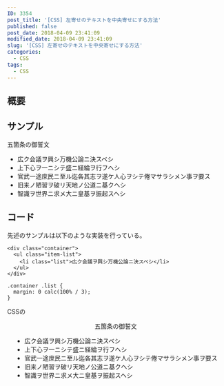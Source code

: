 ```yaml
---
ID: 3354
post_title: '[CSS] 左寄せのテキストを中央寄せにする方法'
published: false
post_date: 2018-04-09 23:41:09
modified_date: 2018-04-09 23:41:09
slug: '[CSS] 左寄せのテキストを中央寄せにする方法'
categories:
  - CSS
tags:
  - CSS
---
```

## 概要


<!--more-->

## サンプル

<div class="sandbox">
<div class="sandbox-container">
  <span class="sandbox-heading">五箇条の御誓文</span>
  <ul class="item-list">
    <li>広ク会議ヲ興シ万機公論ニ決スベシ</li>
    <li>上下心ヲ一ニシテ盛ニ経綸ヲ行フヘシ</li>
    <li>官武一途庶民ニ至ル迄各其志ヲ遂ケ人心ヲシテ倦マサラシメン事ヲ要ス</li>
    <li>旧来ノ陋習ヲ破リ天地ノ公道ニ基クヘシ</li>
    <li>智識ヲ世界ニ求メ大ニ皇基ヲ振起スヘシ</li>
  </ul>
</div>
</div>

## コード

先述のサンプルは以下のような実装を行っている。

```language-html
<div class="container">
  <ul class="item-list">
    <li class="list">広ク会議ヲ興シ万機公論ニ決スベシ</li>
  </ul>
</div>
```

```language-css
.container .list {
  margin: 0 calc(100% / 3);
}
```

CSSの

<div class="sandbox">
<div style="text-align: center;">
  <span class="sandbox-heading">五箇条の御誓文</span>
  <ul style="text-align: left;display: inline-block;">
    <li>広ク会議ヲ興シ万機公論ニ決スベシ</li>
    <li>上下心ヲ一ニシテ盛ニ経綸ヲ行フヘシ</li>
    <li>官武一途庶民ニ至ル迄各其志ヲ遂ケ人心ヲシテ倦マサラシメン事ヲ要ス</li>
    <li>旧来ノ陋習ヲ破リ天地ノ公道ニ基クヘシ</li>
    <li>智識ヲ世界ニ求メ大ニ皇基ヲ振起スヘシ</li>
  </ul>
</div>
</div>